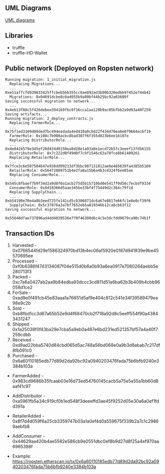 ## UML Diagrams

[UML diagrams](uml)

## Libraries

* truffle
* truffle-HD-Wallet

## Public network (Deployed on Ropsten network)

```
Running migration: 1_initial_migration.js
  Replacing Migrations...
  ... 0xe51af7cfd939033425ffcbeb5bb355cc8ae892ad3b00b320edbb97452e744b42
  Migrations: 0x04691dcbe8c0ad055b9a00bf44b25bc92a63689f
Saving successful migration to network...
  ... 0x4eb13f88c5f426debee394169fbc0f16cca1aa120b9ac05bfbb2a9d93a40f259
Saving artifacts...
Running migration: 2_deploy_contracts.js
  Replacing FarmerRole...
  ... 0x75f1ed3109d80ded7bc494eadada4ed410a0cbd22f434d70ea0e079664ec6f19
  FarmerRole: 0x108c7b900acbc8bad307f6f355d023b6ee16107e
  Replacing DistributorRole...
  ... 0xde0424579e345ef20d434d8158ea8d28e1a93a8e1ecd72b5fc3eeef137d56155
  DistributorRole: 0x7c222d0f49d0f7c9f1546c63a78fce8b61409261
  Replacing RetailerRole...
  ... 0x7fce3c6e507584b47e938dd99213df3bbc987131812ae6e465639fa4385b5169
  RetailerRole: 0x56472089751b4e2fa8a15b6a4b3cd324f6ee05ae
  Replacing ConsumerRole...
  ... 0x545c8fbaef7b9f34d2a9d8f0a1acb275d5b15710bd0e5417f0d56c7ecbdf9334
  ConsumerRole: 0x8d18366d5aae345be33bf4f75449d2c364c79f1d
  Replacing SupplyChain...
  ... 0xb54190e70e4a0b3eed725fe141cd5c0306871dc6a67e8817e66fc1e8e8cf39f6
  SupplyChain: 0x5c37876a3a7bf7652eb5a819346b12ca8cb63f12
Saving successful migration to network...
  ... 0x55648dfae737896ad4dd4039536e7f0f46308d6c4c5e3dcfdd9679ca90c74b1f
```

## Transaction IDs

1. Harvested - 0x0768544fd29e1586324970bd13b4ec06af5920e0187d941839e9be45570695ee
2. Processed - 0xf0b6386f4743134087f04e515d0b6a0b93a6ea0917e7080264aebb5e280713f3
3. Packed - 0xc7a6a0427ab2aa9b84edba93dccc3cd811d51a6ba62b3b409b4cbb96058d1ce2
4. ForSale - 0xad9e0f491cb45e83aaa1a76651d5af9e404c812c541e34f39589479ea98e9c2b
5. Sold - 0xb8fbd1cc3d67a65b52e9d4f68470cb2f718a92d8c5eeff554f90a43843431247
6. Shipped - 0x1a25038f0f43ba29e7cba5a9eb0a487e6bd231ed521357bf57a4a40f7259cdbb
7. Received - 0xd9ad22bba5740d84cbd065d5ac748a56bd068e0a9b3d8abab7c217df8fb091c0
8. Purchased - 0x6a60110185edb77d89d2da92bc92a0940203476fada75b6bfb9240e3384b103a

* FarmerAdded - 0x983cd9686b35fcaab03e16d73ed54760145cacb5a75e5a55a1bb60d8aaf41c97
* AddDistributor - 0xa5961fb5a34c919cf0b1ed548f3deeeffd3ae45f9252d05e30a6a0ef1fdd391a
* RetailerAdded - 0x8f7d4d059f6a25cb3359747b03a1a0ef4d0a559675f339b2a7c1c29869aebfb8
* AddConsumer - 0x44629aa420b4ae5582e586cb9e0551dbc0ef8b9d27d8f25a4ef970aa6965398f

* Example: https://ropsten.etherscan.io/tx/0x6a60110185edb77d89d2da92bc92a0940203476fada75b6bfb9240e3384b103a
